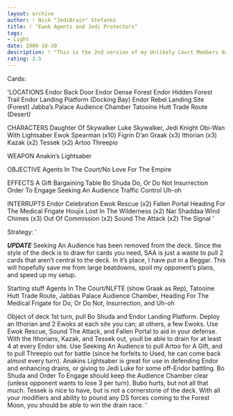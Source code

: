 ```yaml
---
layout: archive
author: ! Nick "JediBrain" Stefanko
title: ! "Ewok Agents and Jedi Protectors"
tags:
- Light
date: 2000-10-30
description: ! "This is the 2nd version of my Unlikely Court Members deck, retitled and better equipped.The deck now works faster, better, and causes much more damage."
rating: 3.5
---
```

Cards: 

'LOCATIONS
Endor Back Door
Endor Dense Forest
Endor Hidden Forest Trail
Endor Landing Platform (Docking Bay)
Endor Rebel Landing Site (Forest)
Jabba’s Palace Audience Chamber
Tatooine Hutt Trade Route (Desert)

CHARACTERS
Daughter Of Skywalker
Luke Skywalker, Jedi Knight
Obi-Wan With Lightsaber
Ewok Spearman (x10)
Figrin D’an
Graak (x3)
Ithorian (x3)
Kazak (x2)
Tessek (x2)
Artoo
Threepio

WEAPON
Anakin’s Lightsaber

OBJECTIVE
Agents In The Court/No Love For The Empire

EFFECTS
A Gift
Bargaining Table
Bo Shuda
Do, Or Do Not
Insurrection
Order To Engage
Seeking An Audience
Traffic Control
Uh-oh

INTERRUPTS
Endor Celebration
Ewok Rescue (x2)
Fallen Portal
Heading For The Medical Frigate
Houjix
Lost In The Wilderness (x2)
Nar Shaddaa Wind Chimes (x3)
Out Of Commission (x2)
Sound The Attack (x2)
The Signal '

Strategy: '

***UPDATE***
Seeking An Audience has been removed from the deck.  Since the style of the deck is to draw for cards you need, SAA is just a waste to pull 2 cards that aren’t central to the deck.
In it’s place, I have put in a Beggar.  This will hopefully save me from large beatdowns, spoil my opponent’s plans, and speed up my setup.


Starting stuff
Agents In The Court/NLFTE (show Graak as Rep), Tatooine Hutt Trade Route, Jabbas Palace Audience Chamber, Heading For The Medical Frigate for Do, Or Do Not, Insurrection, and Uh-oh

Object of deck
1st turn, pull Bo Shuda and Endor Landing Platform.  Deploy an Ithorian and 2 Ewoks at each site you can; at others, a few Ewoks.  Use Ewok Rescue, Sound The Attack, and Fallen Portal to aid in your defense.  With the Ithorians, Kazak, and Tessek out, youll be able to drain for at least 4 at every Endor site.
Use Seeking An Audience to pull Artoo for A Gift, and to pull Threepio out for battle (since he forfeits to Used, he can come back almost every turn).  Anakins Lightsaber is great for use in defending Endor and enhancing drains, or giving to Jedi Luke for some off-Endor battling.
Bo Shuda and Order To Engage should keep the Audience Chamber clear (unless opponent wants to lose 3 per turn).  Bubo hurts, but not all that much.  Tessek is nice to have, but is not a cornerstone of the deck.
With all your modifiers and ability to pound any DS forces coming to the Forest Moon, you should be able to win the drain race.  '